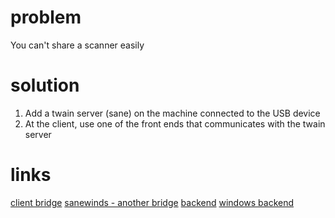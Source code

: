 # problem

You can't share a scanner easily

# solution

1. Add a twain server (sane) on the machine connected to the USB device
1. At the client, use one of the front ends that communicates with the twain server

# links
[client bridge](https://sanetwain.ozuzo.net/#setup)
[sanewinds - another bridge](https://sourceforge.net/projects/sanewinds/)
[backend](https://gitlab.com/sane-project/)
[windows backend](https://gitlab.com/sane-project/backends/-/blob/master/README.windows?ref_type=heads)